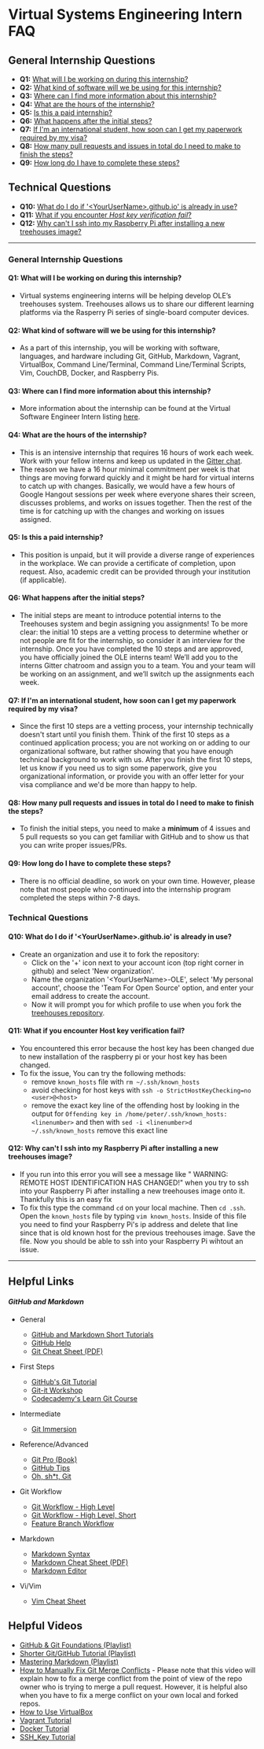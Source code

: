 # Virtual Systems Engineering Intern FAQ

## General Internship Questions

- **Q1:** [What will I be working on during this internship?](#Q1:_What_will_I_be_working_on_during_this_internship?)
- **Q2:** [What kind of software will we be using for this internship?](#Q2:_What_kind_of_software_will_we_be_using_for_this_internship?)
- **Q3:** [Where can I find more information about this internship?](#Q3:_Where_can_I_find_more_information_about_this_internship?)
- **Q4:** [What are the hours of the internship?](#Q4:_What_are_the_hours_of_the_internship?)
- **Q5:** [Is this a paid internship?](#Q5:_Is_this_a_paid_internship?)
- **Q6:** [What happens after the initial steps?](#Q6:_What_happens_after_the_initial_steps?)
- **Q7:** [If I'm an international student, how soon can I get my paperwork required by my visa?](#Q7:_If_I'm_an_international_student,_how_soon_can_I_get_my_paperwork_required_by_my_visa?)
- **Q8:** [How many pull requests and issues in total do I need to make to finish the steps?](#Q8:_How_many_pull_requests_and_issues_in_total_do_I_need_to_make_to_finish_the_steps?)
- **Q9:** [How long do I have to complete these steps?](#Q9:_How_long_do_I_have_to_complete_these_steps?)

## Technical Questions

- **Q10:** [What do I do if '&lt;YourUserName&gt;.github.io' is already in use?](#Q10:_What_do_I_do_if_'&lt;YourUserName&gt;.github.io'_is_already_in_use?)
- **Q11:** [What if you encounter *Host key verification fail*?](#Q11:_What_if_you_encounter_Host_key_verification_fail?)
- **Q12:** [Why can't I ssh into my Raspberry Pi after installing a new treehouses image?](#Q12:_Why_can't_I_ssh_into_my_Raspberry_Pi_after_installing_a_new_treehouses_image?)

---

### General Internship Questions

#### Q1: What will I be working on during this internship?

+ Virtual systems engineering interns will be helping develop OLE’s treehouses system. Treehouses allows us to share our different learning platforms via the Rasperry Pi series of single-board computer devices.

#### Q2: What kind of software will we be using for this internship?

+ As a part of this internship, you will be working with software, languages, and hardware including  Git, GitHub, Markdown, Vagrant, VirtualBox, Command Line/Terminal, Command Line/Terminal Scripts, Vim, CouchDB, Docker, and Raspberry Pis.

#### Q3: Where can I find more information about this internship?

+ More information about the internship can be found at the Virtual Software Engineer Intern listing [here](https://www.indeed.com/cmp/Open-Learning-Exchange,-Inc./jobs).

#### Q4: What are the hours of the internship?

+ This is an intensive internship that requires 16 hours of work each week. Work with your fellow interns and keep us updated in the [Gitter chat](https://gitter.im/open-learning-exchange/treehouses/Lobby).
+ The reason we have a 16 hour minimal commitment per week is that things are moving forward quickly and it might be hard for virtual interns to catch up with changes. Basically, we would have a few hours of Google Hangout sessions per week where everyone shares their screen, discusses problems, and works on issues together. Then the rest of the time is for catching up with the changes and working on issues assigned.

#### Q5: Is this a paid internship?

+ This position is unpaid, but it will provide a diverse range of experiences in the workplace. We can provide a certificate of completion, upon request. Also, academic credit can be provided through your institution (if applicable).

#### Q6: What happens after the initial steps?

+ The initial steps are meant to introduce potential interns to the Treehouses system and begin assigning you assignments! To be more clear: the initial 10 steps are a vetting process to determine whether or not people are fit for the internship, so consider it an interview for the internship. Once you have completed the 10 steps and are approved, you have officially joined the OLE interns team! We’ll add you to the interns Gitter chatroom and assign you to a team. You and your team will be working on an assignment, and we’ll switch up the assignments each week.

#### Q7: If I'm an international student, how soon can I get my paperwork required by my visa?

+ Since the first 10 steps are a vetting process, your internship technically doesn't start until you finish them. Think of the first 10 steps as a continued application process; you are not working on or adding to our organizational software, but rather showing that you have enough technical background to work with us. After you finish the first 10 steps, let us know if you need us to sign some paperwork, give you organizational information, or provide you with an offer letter for your visa compliance and we'd be more than happy to help.

#### Q8: How many pull requests and issues in total do I need to make to finish the steps?

+ To finish the initial steps, you need to make a **minimum** of 4 issues and 5 pull requests so you can get familiar with GitHub and to show us that you can write proper issues/PRs.

#### Q9: How long do I have to complete these steps?

+ There is no official deadline, so work on your own time. However, please note that most people who continued into the internship program completed the steps within 7-8 days.

### Technical Questions

#### Q10: What do I do if '&lt;YourUserName&gt;.github.io' is already in use?

+ Create an organization and use it to fork the repository:
    - Click on the '+' icon next to your account icon (top right corner in github) and select 'New organization'.
    - Name the organization '&lt;YourUserName&gt;-OLE', select 'My personal account', choose the 'Team For Open Source' option, and enter your email address to create the account.
    - Now it will prompt you for which profile to use when you fork the [treehouses repository](https://github.com/treehouses/treehouses.github.io).

#### Q11: What if you encounter Host key verification fail?
+ You encountered this error because the host key has been changed due to new installation of the raspberry pi or your host key has been changed.
+ To fix the issue, You can try the following methods:
    - remove `known_hosts` file with `rm ~/.ssh/known_hosts`
    - avoid checking for host keys with `ssh -o StrictHostKeyChecking=no <user>@<host>`
    - remove the exact key line of the offending host by looking in the output for `Offending key in /home/peter/.ssh/known_hosts:<linenumber>` and then with `sed -i <linenumber>d ~/.ssh/known_hosts` remove this exact line

#### Q12: Why can't I ssh into my Raspberry Pi after installing a new treehouses image?

+ If you run into this error you will see a message like " WARNING: REMOTE HOST IDENTIFICATION HAS CHANGED!" when you try to ssh into your Raspberry Pi after installing a new treehouses image onto it. Thankfully this is an easy fix
+ To fix this type the command `cd` on your local machine. Then `cd .ssh`. Open the `known_hosts` file by typing `vim known_hosts`. Inside of this file you need to find your Raspberry Pi's ip address and delete that line since that is old known host for the previous treehouses image. Save the file. Now you should be able to ssh into your Raspberry Pi wihtout an issue.

---

## Helpful Links

#### *GitHub and Markdown*


* General
    - [GitHub and Markdown Short Tutorials](https://guides.github.com/)
    - [GitHub Help](https://help.github.com/en/categories/github-pages-basics)
    - [Git Cheat Sheet (PDF)](https://education.github.com/git-cheat-sheet-education.pdf)

* First Steps
    - [GitHub's Git Tutorial](https://try.github.io/)
    - [Git-it Workshop](http://jlord.us/git-it/)
    - [Codecademy's Learn Git Course](https://www.codecademy.com/learn/learn-git)

* Intermediate
    - [Git Immersion](http://gitimmersion.com/)

* Reference/Advanced
    - [Git Pro (Book)](https://git-scm.com/book/en/v2)
    - [GitHub Tips](https://github.com/git-tips/tips/blob/master/README.md)
    - [Oh, sh*t, Git](http://ohshitgit.com/)

* Git Workflow
    - [Git Workflow - High Level](https://www.atlassian.com/git/tutorials/comparing-workflows)
    - [Git Workflow - High Level, Short](https://git-scm.com/book/en/v2/Git-Branching-Branching-Workflows)
    - [Feature Branch Workflow](https://www.atlassian.com/git/tutorials/comparing-workflows/feature-branch-workflow)

* Markdown
    - [Markdown Syntax](https://daringfireball.net/projects/markdown/syntax)
    - [Markdown Cheat Sheet (PDF)](https://enterprise.github.com/downloads/en/markdown-cheatsheet.pdf)
    - [Markdown Editor](https://jbt.github.io/markdown-editor/)
* Vi/Vim
    - [Vim Cheat Sheet](https://devhints.io/vim)

## Helpful Videos

- [GitHub & Git Foundations (Playlist)](https://www.youtube.com/watch?list=PLg7s6cbtAD15G8lNyoaYDuKZSKyJrgwB-&v=FyfwLX4HAxM)
- [Shorter Git/GitHub Tutorial (Playlist)](https://www.youtube.com/watch?v=vR-y_2zWrIE&list=PLWKjhJtqVAbkFiqHnNaxpOPhh9tSWMXIF)
- [Mastering Markdown (Playlist)](https://www.youtube.com/watch?v=Je5w18nn-e8&list=PLu8EoSxDXHP7v7K5nZSMo9XWidbJ_Bns3)
- [How to Manually Fix Git Merge Conflicts](https://www.youtube.com/watch?v=g8BRcB9NLp4) - Please note that this video will explain how to fix a merge conflict from the point of view of the repo owner who is trying to merge a pull request. However, it is helpful also when you have to fix a merge conflict on your own local and forked repos.
- [How to Use VirtualBox](https://www.youtube.com/watch?v=Dbblu_HVROk)
- [Vagrant Tutorial](https://www.youtube.com/watch?v=PmOMc4zfCSw)
- [Docker Tutorial](https://www.youtube.com/watch?v=fqMOX6JJhGo)
- [SSH_Key Tutorial](https://youtu.be/y2SWzw9D4RA)

